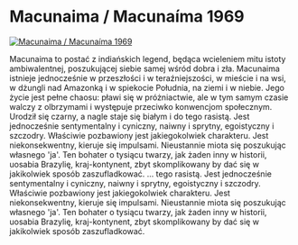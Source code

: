 Macunaima / Macunaíma 1969 
=============
[![Macunaima / Macunaíma 1969 ](http://vidos.pl/images/player.gif)](http://vidos.pl/macunaima-macunama-1969)

 Macunaima to postać z indiańskich legend, będąca wcieleniem mitu istoty ambiwalentnej, poszukującej siebie samej wśród dobra i zła. Macunaima istnieje jednocześnie w przeszłości i w teraźniejszości, w mieście i na wsi, w dżungli nad Amazonką i w spiekocie Południa, na ziemi i w niebie. Jego życie jest pełne chaosu: pławi się w próżniactwie, ale w tym samym czasie walczy z olbrzymami i występuje przeciwko konwencjom społecznym. Urodził się czarny, a nagle staje się białym i do tego rasistą. Jest jednocześnie sentymentalny i cyniczny, naiwny i sprytny, egoistyczny i szczodry. Właściwie pozbawiony jest jakiegokolwiek charakteru. Jest niekonsekwentny, kieruje się impulsami. Nieustannie miota się poszukując własnego 'ja'. Ten bohater o tysiącu twarzy, jak żaden inny w historii, uosabia Brazylię, kraj-kontynent, zbyt skomplikowany by dać się w jakikolwiek sposób zaszufladkować.  ... tego rasistą. Jest jednocześnie sentymentalny i cyniczny, naiwny i sprytny, egoistyczny i szczodry. Właściwie pozbawiony jest jakiegokolwiek charakteru. Jest niekonsekwentny, kieruje się impulsami. Nieustannie miota się poszukując własnego 'ja'. Ten bohater o tysiącu twarzy, jak żaden inny w historii, uosabia Brazylię, kraj-kontynent, zbyt skomplikowany by dać się w jakikolwiek sposób zaszufladkować.
